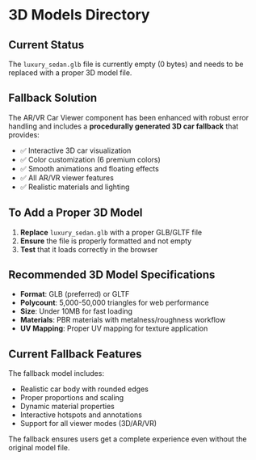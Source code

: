 # 3D Models Directory

## Current Status

The `luxury_sedan.glb` file is currently empty (0 bytes) and needs to be replaced with a proper 3D model file.

## Fallback Solution

The AR/VR Car Viewer component has been enhanced with robust error handling and includes a **procedurally generated 3D car fallback** that provides:

- ✅ Interactive 3D car visualization
- ✅ Color customization (6 premium colors)
- ✅ Smooth animations and floating effects
- ✅ All AR/VR viewer features
- ✅ Realistic materials and lighting

## To Add a Proper 3D Model

1. **Replace** `luxury_sedan.glb` with a proper GLB/GLTF file
2. **Ensure** the file is properly formatted and not empty
3. **Test** that it loads correctly in the browser

## Recommended 3D Model Specifications

- **Format**: GLB (preferred) or GLTF
- **Polycount**: 5,000-50,000 triangles for web performance
- **Size**: Under 10MB for fast loading
- **Materials**: PBR materials with metalness/roughness workflow
- **UV Mapping**: Proper UV mapping for texture application

## Current Fallback Features

The fallback model includes:
- Realistic car body with rounded edges
- Proper proportions and scaling
- Dynamic material properties
- Interactive hotspots and annotations
- Support for all viewer modes (3D/AR/VR)

The fallback ensures users get a complete experience even without the original model file. 